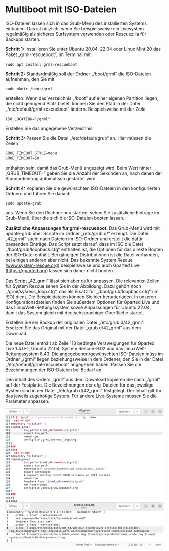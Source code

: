 # Multiboot mit ISO-Dateien

ISO-Dateien lassen sich in das Grub-Menü des installierten Systems einbauen. Das ist nützlich, wenn Sie beispielsweise ein Livesystem regelmäßig als sicheres Surfsystem verwenden oder Rescuezilla für Backups starten.

**Schritt 1:** Installieren Sie unter Ubuntu 20.04, 22.04 oder Linux Mint 20 das Paket „grml-rescueboot“, im Terminal mit
```
sudo apt install grml-rescueboot
```
**Schritt 2:** Standardmäßig soll der Ordner „/boot/grml“ die ISO-Dateien aufnehmen, den Sie mit 
```
sudo mkdir /boot/grml
```
erstellen. Wenn das Verzeichnis „/boot“ auf einer eigenen Partition liegen, die nicht genügend Platz bietet, können Sie den Pfad in der Datei „/etc/default/grml-rescueboot“ ändern. Beispielsweise mit der Zeile
```
ISO_LOCATION="/grml"
```
Erstellen Sie das angegebene Verzeichnis.

**Schritt 3:** Passen Sie die Datei „/etc/default/grub“ an. Hier müssen die Zeilen
```
GRUB_TIMEOUT_STYLE=menu
GRUB_TIMEOUT=10
```
enthalten sein, damit das Grub-Menü angezeigt wird. Beim Wert hinter „GRUB_TIMEOUT=“ geben Sie die Anzahl der Sekunden an, nach denen der Standardeintrag automatisch gestartet wird.

**Schritt 4:** Kopieren Sie die gewünschten ISO-Dateien in den konfigurierten Ordnern und führen Sie danach
```
sudo update-grub
```
aus.
Wenn Sie den Rechner neu starten, sehen Sie zusätzliche Einträge im Grub-Menü, über die sich die ISO-Dateien booten lassen.

**Zusätzliche Anpassungen für grml-rescueboot:** Das Grub-Menü wird mit update-grub über Scripte im Ordner „/etc/grub.d/“ erzeugt. Die Datei „42_grml“ sucht nach Dateien im ISO-Ordner und erstellt die dafür passenden Einträge. Das Script setzt darauf, dass im ISO die Datei „/boot/grub/loopback.cfg“ enthalten ist, die Optionen für das direkte Booten der ISO-Datei enthält. Bei gängigen Distributionen ist die Datei vorhanden, bei einigen anderen aber nicht. Das bekannte System Rescue (www.system-rescue.org) beispielsweise und auch Gparted Live (https://gparted.org) lassen sich daher nicht booten. 

Das Script „42_grml“ lässt sich aber dafür anpassen. Die relevanten Zeilen für System Rescue sehen Sie in der Abbildung. Dazu gehört noch „/grml/sysresc_loop.cfg“, das als Ersatz für „/boot/grub/loopback.cfg“ (im ISO) dient. Die Beispieldateien können Sie hier herunterladen. In unseren Konfigurationsdateien finden Sie außerdem Optionen für Gparted Live und das LinuxWelt-Rettungssystem sowie Anpassungen für Ubuntu 22.04, damit das System gleich mit deutschsprachiger Oberfläche startet.

Erstellen Sie ein Backup der originalen Datei „/etc/grub.d/42_grml“. Ersetzen Sie das Original mit der Datei „grub.d/42_grml“ aus dem Download.

Die neue Datei enthält ab Zeile 113 bedingte Verzweigungen für Gparted Live 1.4.0-1, Ubuntu 22.04, System Rescue-9.02 und das LinuxWelt-Rettungssystem 8.43. Die angegebenen/gewünschten ISO-Dateien müss im Ordner „/grml“ liegen beziehungsweise in dem Ordener, den Sie in der Datei „/etc/default/grml-rescueboot“ angegeben haben. Passen Sie die Bezeichnungen der ISO-Dateien  bei Bedarf an.

Den inhalt des Orders „grml“ aus dem Download kopieren Sie nach „/grml“ auf der Festplatte. Die Bezeichnungen der cfg-Dateien für das jeweilige System sind in der Datei „/etc/grub.d/42_grml“ festgelegt. Der Inhalt gilt für das jeweils zugehötige System. Für andere Live-Systeme müssen Sie die Parameter anpassen.



![](https://github.com/Myria-de/Multiboot/raw/main/GRML.png?raw=true)
